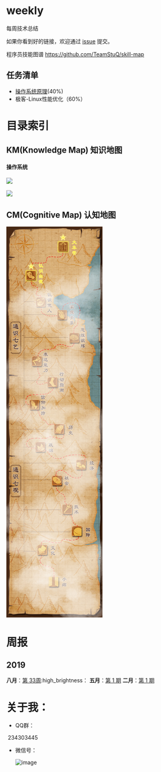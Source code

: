 

# weekly 
每周技术总结

如果你看到好的链接，欢迎通过 [issue](https://github.com/wangcy6/weekly/issues/) 提交。

程序员技能图谱 https://github.com/TeamStuQ/skill-map



##  任务清单

- [操作系统原理](https://mooc.study.163.com/learn/1000002008?tid=2402970013#/learn/testlist)(40%)
- 极客-Linux性能优化（60%）



#  目录索引

## KM(Knowledge Map)  知识地图

#### 操作系统



![](https://user-images.githubusercontent.com/5937331/63406364-3cd17880-c41c-11e9-8727-cb21d1f01f38.png)

![](https://user-images.githubusercontent.com/5937331/63406010-28d94700-c41b-11e9-8e58-b203a09138d6.png)

## CM(Cognitive Map)  认知地图



![微信图片_20190117214437](./images/微信图片_20190117214437.jpg)





# 周报

## 2019

**八月**：[第 33周](https://www.jianshu.com/p/4d3f6062b97):high_brightness：
**五月**：[第 1 期](https://www.jianshu.com/p/a735b8ae3ac3) 
**二月**：[第 1 期](https://www.jianshu.com/p/681b70df9320)

# 关于我：

- QQ群：

​        234303445

- 微信号：

  

  ![image](https://user-images.githubusercontent.com/5937331/63406734-4f987d00-c41d-11e9-84f1-a527dd6cd5fe.png)





